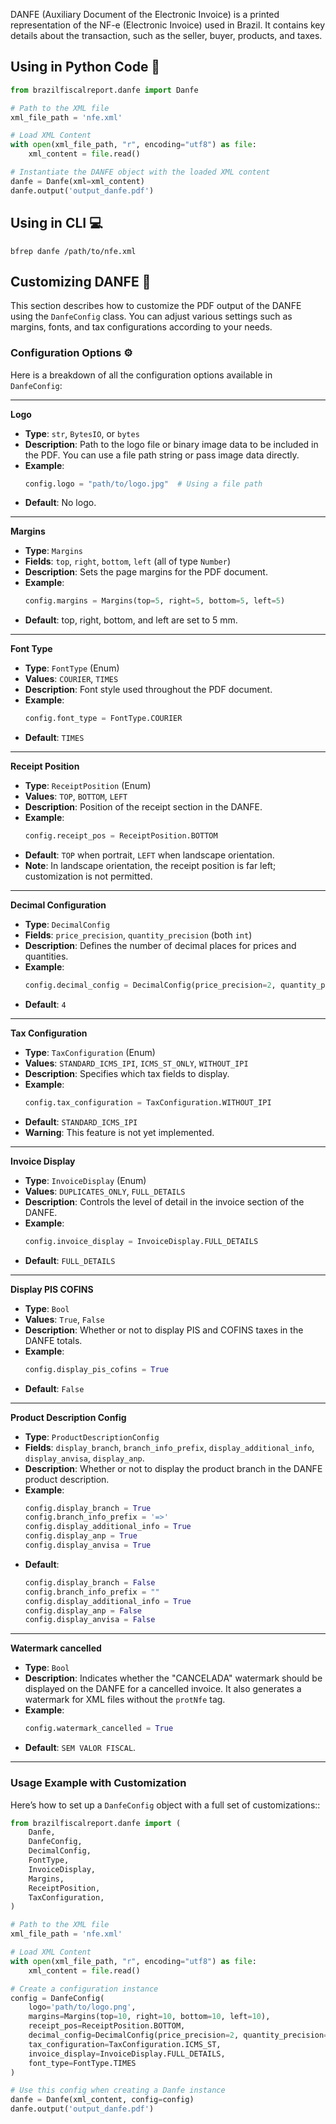 DANFE (Auxiliary Document of the Electronic Invoice) is a printed representation of the NF-e (Electronic Invoice) used in Brazil. It contains key details about the transaction, such as the seller, buyer, products, and taxes.

## Using in Python Code 🐍

```python
from brazilfiscalreport.danfe import Danfe

# Path to the XML file
xml_file_path = 'nfe.xml'

# Load XML Content
with open(xml_file_path, "r", encoding="utf8") as file:
    xml_content = file.read()

# Instantiate the DANFE object with the loaded XML content
danfe = Danfe(xml=xml_content)
danfe.output('output_danfe.pdf')
```

## Using in CLI 💻

```
bfrep danfe /path/to/nfe.xml
```

## Customizing DANFE 🎨

This section describes how to customize the PDF output of the DANFE using the `DanfeConfig` class. You can adjust various settings such as margins, fonts, and tax configurations according to your needs.

### Configuration Options ⚙️

Here is a breakdown of all the configuration options available in `DanfeConfig`:

---

**Logo**

- **Type**: `str`, `BytesIO`, or `bytes`
- **Description**: Path to the logo file or binary image data to be included in the PDF. You can use a file path string or pass image data directly.
- **Example**:
    ```python
    config.logo = "path/to/logo.jpg"  # Using a file path
    ```
- **Default**: No logo.

---

**Margins**

- **Type**: `Margins`
- **Fields**: `top`, `right`, `bottom`, `left` (all of type `Number`)
- **Description**: Sets the page margins for the PDF document.
- **Example**:
    ```python
    config.margins = Margins(top=5, right=5, bottom=5, left=5)
    ```
- **Default**: top, right, bottom, and left are set to 5 mm.

---

**Font Type**

- **Type**: `FontType` (Enum)
- **Values**: `COURIER`, `TIMES`
- **Description**: Font style used throughout the PDF document.
- **Example**:
    ```python
    config.font_type = FontType.COURIER
    ```
- **Default**: `TIMES`

---

**Receipt Position**

- **Type**: `ReceiptPosition` (Enum)
- **Values**: `TOP`, `BOTTOM`, `LEFT`
- **Description**: Position of the receipt section in the DANFE.
- **Example**:
    ```python
    config.receipt_pos = ReceiptPosition.BOTTOM
    ```
- **Default**: `TOP` when portrait, `LEFT` when landscape orientation.
- **Note**: In landscape orientation, the receipt position is far left; customization is not permitted.

---

**Decimal Configuration**

- **Type**: `DecimalConfig`
- **Fields**: `price_precision`, `quantity_precision` (both `int`)
- **Description**: Defines the number of decimal places for prices and quantities.
- **Example**:
    ```python
    config.decimal_config = DecimalConfig(price_precision=2, quantity_precision=2)
    ```
- **Default**: `4`

---

**Tax Configuration**

- **Type**: `TaxConfiguration` (Enum)
- **Values**: `STANDARD_ICMS_IPI`, `ICMS_ST_ONLY`, `WITHOUT_IPI`
- **Description**: Specifies which tax fields to display.
- **Example**:
    ```python
    config.tax_configuration = TaxConfiguration.WITHOUT_IPI
    ```
- **Default**: `STANDARD_ICMS_IPI`
- **Warning**: This feature is not yet implemented.

---

**Invoice Display**

- **Type**: `InvoiceDisplay` (Enum)
- **Values**: `DUPLICATES_ONLY`, `FULL_DETAILS`
- **Description**: Controls the level of detail in the invoice section of the DANFE.
- **Example**:
    ```python
    config.invoice_display = InvoiceDisplay.FULL_DETAILS
    ```
- **Default**: `FULL_DETAILS`

---

**Display PIS COFINS**

- **Type**: `Bool`
- **Values**: `True`, `False`
- **Description**: Whether or not to display PIS and COFINS taxes in the DANFE totals.
- **Example**:
    ```python
    config.display_pis_cofins = True
    ```
- **Default**: `False`

---

**Product Description Config**

- **Type**: `ProductDescriptionConfig`
- **Fields**: `display_branch`, `branch_info_prefix`, `display_additional_info`, `display_anvisa`, `display_anp`.
- **Description**: Whether or not to display the product branch in the DANFE product description.
- **Example**:
    ```python
    config.display_branch = True
    config.branch_info_prefix = '=>'
    config.display_additional_info = True
    config.display_anp = True
    config.display_anvisa = True
    ```
- **Default**:
    ```python
    config.display_branch = False
    config.branch_info_prefix = ""
    config.display_additional_info = True
    config.display_anp = False
    config.display_anvisa = False
    ```

---

**Watermark cancelled**

- **Type**: `Bool`
- **Description**: Indicates whether the "CANCELADA" watermark should be displayed on the DANFE for a cancelled invoice.
    It also generates a watermark for XML files without the `protNfe` tag.
- **Example**:
    ```python
    config.watermark_cancelled = True
    ```
- **Default**: `SEM VALOR FISCAL`.

---

### Usage Example with Customization

Here’s how to set up a ``DanfeConfig`` object with a full set of customizations::

```python
from brazilfiscalreport.danfe import (
    Danfe,
    DanfeConfig,
    DecimalConfig,
    FontType,
    InvoiceDisplay,
    Margins,
    ReceiptPosition,
    TaxConfiguration,
)

# Path to the XML file
xml_file_path = 'nfe.xml'

# Load XML Content
with open(xml_file_path, "r", encoding="utf8") as file:
    xml_content = file.read()

# Create a configuration instance
config = DanfeConfig(
    logo='path/to/logo.png',
    margins=Margins(top=10, right=10, bottom=10, left=10),
    receipt_pos=ReceiptPosition.BOTTOM,
    decimal_config=DecimalConfig(price_precision=2, quantity_precision=2),
    tax_configuration=TaxConfiguration.ICMS_ST,
    invoice_display=InvoiceDisplay.FULL_DETAILS,
    font_type=FontType.TIMES
)

# Use this config when creating a Danfe instance
danfe = Danfe(xml_content, config=config)
danfe.output('output_danfe.pdf')
```
